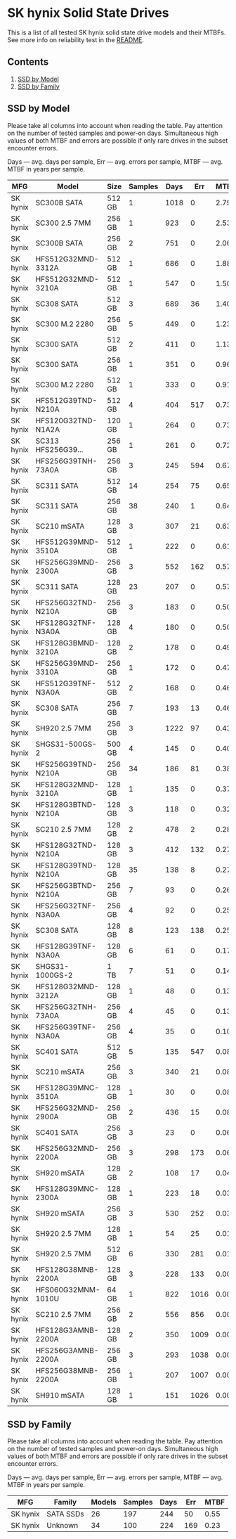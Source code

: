 SK hynix Solid State Drives
===========================

This is a list of all tested SK hynix solid state drive models and their MTBFs. See
more info on reliability test in the [README](https://github.com/linuxhw/SMART).

Contents
--------

1. [ SSD by Model  ](#ssd-by-model)
2. [ SSD by Family ](#ssd-by-family)

SSD by Model
------------

Please take all columns into account when reading the table. Pay attention on the
number of tested samples and power-on days. Simultaneous high values of both MTBF
and errors are possible if only rare drives in the subset encounter errors.

Days — avg. days per sample,
Err  — avg. errors per sample,
MTBF — avg. MTBF in years per sample.

| MFG       | Model              | Size   | Samples | Days  | Err   | MTBF   |
|-----------|--------------------|--------|---------|-------|-------|--------|
| SK hynix  | SC300B SATA        | 512 GB | 1       | 1018  | 0     | 2.79   |
| SK hynix  | SC300 2.5 7MM      | 256 GB | 1       | 923   | 0     | 2.53   |
| SK hynix  | SC300B SATA        | 256 GB | 2       | 751   | 0     | 2.06   |
| SK hynix  | HFS512G32MND-3312A | 512 GB | 1       | 686   | 0     | 1.88   |
| SK hynix  | HFS512G32MND-3210A | 512 GB | 1       | 547   | 0     | 1.50   |
| SK hynix  | SC308 SATA         | 512 GB | 3       | 689   | 36    | 1.40   |
| SK hynix  | SC300 M.2 2280     | 256 GB | 5       | 449   | 0     | 1.23   |
| SK hynix  | SC300 SATA         | 512 GB | 2       | 411   | 0     | 1.13   |
| SK hynix  | SC300 SATA         | 256 GB | 1       | 351   | 0     | 0.96   |
| SK hynix  | SC300 M.2 2280     | 512 GB | 1       | 333   | 0     | 0.91   |
| SK hynix  | HFS512G39TND-N210A | 512 GB | 4       | 404   | 517   | 0.73   |
| SK hynix  | HFS120G32TND-N1A2A | 120 GB | 1       | 264   | 0     | 0.73   |
| SK hynix  | SC313 HFS256G39... | 256 GB | 1       | 261   | 0     | 0.72   |
| SK hynix  | HFS256G39TNH-73A0A | 256 GB | 3       | 245   | 594   | 0.67   |
| SK hynix  | SC311 SATA         | 512 GB | 14      | 254   | 75    | 0.65   |
| SK hynix  | SC311 SATA         | 256 GB | 38      | 240   | 1     | 0.64   |
| SK hynix  | SC210 mSATA        | 128 GB | 3       | 307   | 21    | 0.63   |
| SK hynix  | HFS512G39MND-3510A | 512 GB | 1       | 222   | 0     | 0.61   |
| SK hynix  | HFS256G39MND-2300A | 256 GB | 3       | 552   | 162   | 0.57   |
| SK hynix  | SC311 SATA         | 128 GB | 23      | 207   | 0     | 0.57   |
| SK hynix  | HFS256G32TND-N210A | 256 GB | 3       | 183   | 0     | 0.50   |
| SK hynix  | HFS128G32TNF-N3A0A | 128 GB | 4       | 180   | 0     | 0.50   |
| SK hynix  | HFS128G3BMND-3210A | 128 GB | 2       | 178   | 0     | 0.49   |
| SK hynix  | HFS256G39MND-3310A | 256 GB | 1       | 172   | 0     | 0.47   |
| SK hynix  | HFS512G39TNF-N3A0A | 512 GB | 2       | 168   | 0     | 0.46   |
| SK hynix  | SC308 SATA         | 256 GB | 7       | 193   | 13    | 0.46   |
| SK hynix  | SH920 2.5 7MM      | 256 GB | 3       | 1222  | 97    | 0.43   |
| SK hynix  | SHGS31-500GS-2     | 500 GB | 4       | 145   | 0     | 0.40   |
| SK hynix  | HFS256G39TND-N210A | 256 GB | 34      | 186   | 81    | 0.38   |
| SK hynix  | HFS128G32MND-3210A | 128 GB | 1       | 135   | 0     | 0.37   |
| SK hynix  | HFS128G3BTND-N210A | 128 GB | 3       | 118   | 0     | 0.32   |
| SK hynix  | SC210 2.5 7MM      | 128 GB | 2       | 478   | 2     | 0.28   |
| SK hynix  | HFS128G32TND-N210A | 128 GB | 3       | 412   | 132   | 0.27   |
| SK hynix  | HFS128G39TND-N210A | 128 GB | 35      | 138   | 8     | 0.27   |
| SK hynix  | HFS256G3BTND-N210A | 256 GB | 7       | 93    | 0     | 0.26   |
| SK hynix  | HFS256G32TNF-N3A0A | 256 GB | 4       | 92    | 0     | 0.25   |
| SK hynix  | SC308 SATA         | 128 GB | 8       | 123   | 138   | 0.25   |
| SK hynix  | HFS128G39TNF-N3A0A | 128 GB | 6       | 61    | 0     | 0.17   |
| SK hynix  | SHGS31-1000GS-2    | 1 TB   | 7       | 51    | 0     | 0.14   |
| SK hynix  | HFS128G32MND-3212A | 128 GB | 1       | 48    | 0     | 0.13   |
| SK hynix  | HFS256G32TNH-73A0A | 256 GB | 4       | 45    | 0     | 0.13   |
| SK hynix  | HFS256G39TNF-N3A0A | 256 GB | 4       | 35    | 0     | 0.10   |
| SK hynix  | SC401 SATA         | 512 GB | 5       | 135   | 547   | 0.08   |
| SK hynix  | SC210 mSATA        | 256 GB | 3       | 340   | 21    | 0.08   |
| SK hynix  | HFS128G39MNC-3510A | 128 GB | 1       | 30    | 0     | 0.08   |
| SK hynix  | HFS256G32MND-2900A | 256 GB | 2       | 436   | 15    | 0.08   |
| SK hynix  | SC401 SATA         | 256 GB | 3       | 23    | 0     | 0.06   |
| SK hynix  | HFS256G32MND-2200A | 256 GB | 3       | 298   | 173   | 0.06   |
| SK hynix  | SH920 mSATA        | 128 GB | 2       | 108   | 17    | 0.04   |
| SK hynix  | HFS128G39MNC-2300A | 128 GB | 1       | 223   | 18    | 0.03   |
| SK hynix  | SH920 mSATA        | 256 GB | 3       | 530   | 252   | 0.03   |
| SK hynix  | SH920 2.5 7MM      | 128 GB | 1       | 54    | 25    | 0.01   |
| SK hynix  | SH920 2.5 7MM      | 512 GB | 6       | 330   | 281   | 0.01   |
| SK hynix  | HFS128G38MNB-2200A | 128 GB | 3       | 228   | 133   | 0.00   |
| SK hynix  | HFS060G32MNM-1010U | 64 GB  | 1       | 822   | 1016  | 0.00   |
| SK hynix  | SC210 2.5 7MM      | 256 GB | 2       | 556   | 856   | 0.00   |
| SK hynix  | HFS128G3AMNB-2200A | 128 GB | 2       | 350   | 1009  | 0.00   |
| SK hynix  | HFS256G3AMNB-2200A | 256 GB | 3       | 293   | 1038  | 0.00   |
| SK hynix  | HFS256G38MNB-2200A | 256 GB | 1       | 207   | 1007  | 0.00   |
| SK hynix  | SH910 mSATA        | 128 GB | 1       | 151   | 1026  | 0.00   |

SSD by Family
-------------

Please take all columns into account when reading the table. Pay attention on the
number of tested samples and power-on days. Simultaneous high values of both MTBF
and errors are possible if only rare drives in the subset encounter errors.

Days — avg. days per sample,
Err  — avg. errors per sample,
MTBF — avg. MTBF in years per sample.

| MFG       | Family                 | Models | Samples | Days  | Err   | MTBF   |
|-----------|------------------------|--------|---------|-------|-------|--------|
| SK hynix  | SATA SSDs              | 26     | 197     | 244   | 50    | 0.55   |
| SK hynix  | Unknown                | 34     | 100     | 224   | 169   | 0.23   |
